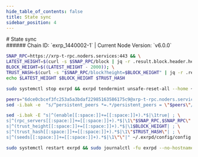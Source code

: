 ```yaml
---
hide_table_of_contents: false
title: State sync
sidebar_position: 4
---
```


<div class="h1-with-icon icon-xrp">
# State sync
</div>
###### Chain ID: `exrp_1440002-1` | Current Node Version: `v6.0.0`

```bash
SNAP_RPC=https://xrp-t-rpc.noders.services:443 && \
LATEST_HEIGHT=$(curl -s $SNAP_RPC/block | jq -r .result.block.header.height); \
BLOCK_HEIGHT=$((LATEST_HEIGHT - 2000)); \
TRUST_HASH=$(curl -s "$SNAP_RPC/block?height=$BLOCK_HEIGHT" | jq -r .result.block_id.hash) && \
echo $LATEST_HEIGHT $BLOCK_HEIGHT $TRUST_HASH
```
```bash
sudo systemctl stop exrpd && exrpd tendermint unsafe-reset-all --home ~/.exrpd --keep-addr-book
```
```bash
peers="6dce0cbcef3fc253a5a3bdaf22985163586175c9@xrp-t-rpc.noders.services:37956"
sed -i.bak -e  "s/^persistent_peers *=.*/persistent_peers = \"$peers\"/" ~/.exrpd/config/config.toml
```
```bash
sed -i.bak -E "s|^(enable[[:space:]]+=[[:space:]]+).*$|\1true| ; \
s|^(rpc_servers[[:space:]]+=[[:space:]]+).*$|\1\"$SNAP_RPC,$SNAP_RPC\"| ; \
s|^(trust_height[[:space:]]+=[[:space:]]+).*$|\1$BLOCK_HEIGHT| ; \
s|^(trust_hash[[:space:]]+=[[:space:]]+).*$|\1\"$TRUST_HASH\"| ; \
s|^(seeds[[:space:]]+=[[:space:]]+).*$|\1\"\"|" ~/.exrpd/config/config.toml
```
```bash
sudo systemctl restart exrpd && sudo journalctl -fu exrpd --no-hostname -o cat
```